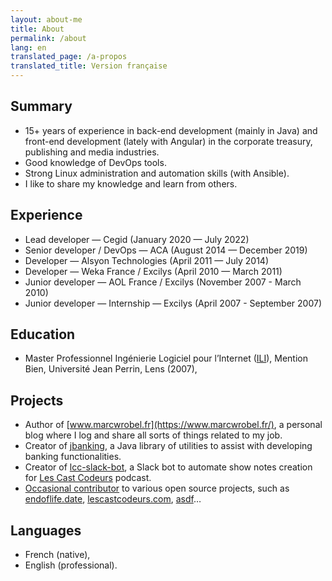```yaml
---
layout: about-me
title: About
permalink: /about
lang: en
translated_page: /a-propos
translated_title: Version française
---
```


## Summary

- 15+ years of experience in back-end development (mainly in Java) and front-end development
  (lately with Angular) in the corporate treasury, publishing and media industries.
- Good knowledge of DevOps tools.
- Strong Linux administration and automation skills (with Ansible).
- I like to share my knowledge and learn from others.

## Experience

- Lead developer — Cegid (January 2020 — July 2022)
- Senior developer / DevOps — ACA (August 2014 — December 2019)
- Developer — Alsyon Technologies (April 2011 — July 2014)
- Developer — Weka France / Excilys (April 2010 — March 2011)
- Junior developer — AOL France / Excilys (November 2007 - March 2010)
- Junior developer — Internship — Excilys (April 2007 - September 2007)

## Education

- Master Professionnel Ingénierie Logiciel pour l’Internet
  ([ILI](https://www.cril.univ-artois.fr/master/ili/m2proili-home.html)), Mention Bien, Université
  Jean Perrin, Lens (2007),

## Projects

- Author of [www.marcwrobel.fr](https://www.marcwrobel.fr/), a personal blog where I log and share
  all sorts of things related to my job.
- Creator of [jbanking](https://github.com/marcwrobel/jbanking), a Java library of utilities to
  assist with developing banking functionalities.
- Creator of [lcc-slack-bot](https://github.com/lescastcodeurs/lcc-slack-bot), a Slack bot to
  automate show notes creation for [Les Cast Codeurs](https://lescastcodeurs.com/) podcast.
- [Occasional contributor](https://github.com/marcwrobel) to various open source projects, such as
  [endoflife.date](https://github.com/endoflife-date/endoflife.date),
  [lescastcodeurs.com](https://github.com/lescastcodeurs/lescastcodeurs.com),
  [asdf](https://github.com/asdf-community)…

## Languages

- French (native),
- English (professional).
